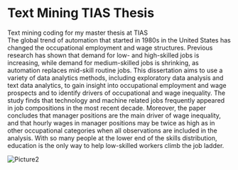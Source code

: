 # Text Mining TIAS Thesis
Text mining coding for my master thesis at TIAS<br/>
The global trend of automation that started in 1980s in the United States has changed the occupational employment and wage structures. Previous research has shown that demand for low- and high-skilled jobs is increasing, while demand for medium-skilled jobs is shrinking, as automation replaces mid-skill routine jobs.  This dissertation aims to use a variety of data analytics methods, including exploratory data analysis and text data analytics, to gain insight into occupational employment and wage prospects and to identify drivers of occupational and wage inequality. The study finds that technology and machine related jobs frequently appeared in job compositions in the most recent decade. Moreover, the paper concludes that manager positions are the main driver of wage inequality, and that hourly wages in manager positions may be twice as high as in other occupational categories when all observations are included in the analysis. With so many people at the lower end of the skills distribution, education is the only way to help low-skilled workers climb the job ladder.

![Picture2](https://user-images.githubusercontent.com/61847185/187027349-b1b8a69f-b945-4588-a005-09215a78d0cf.png)
